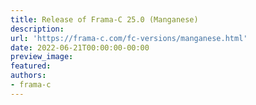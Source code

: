```yaml
---
title: Release of Frama-C 25.0 (Manganese)
description:
url: 'https://frama-c.com/fc-versions/manganese.html'
date: 2022-06-21T00:00:00-00:00
preview_image:
featured:
authors:
- frama-c
---
```



